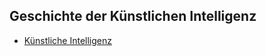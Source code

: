 ## Geschichte der Künstlichen Intelligenz

- [Künstliche Intelligenz](https://de.wikipedia.org/wiki/K%C3%BCnstliche_Intelligenz)